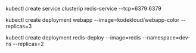kubectl create service clusterip redis-service --tcp=6379:6379

kubectl create deployment webapp --image=kodekloud/webapp-color --replicas=3

kubectl create deployment redis-deploy --image=redis --namespace=dev-ns --replicas=2
